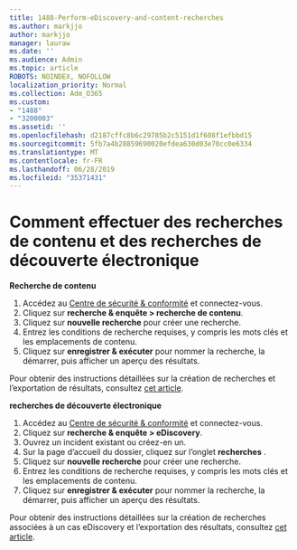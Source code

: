 ```yaml
---
title: 1488-Perform-eDiscovery-and-content-recherches
ms.author: markjjo
author: markjjo
manager: lauraw
ms.date: ''
ms.audience: Admin
ms.topic: article
ROBOTS: NOINDEX, NOFOLLOW
localization_priority: Normal
ms.collection: Adm_O365
ms.custom:
- "1488"
- "3200003"
ms.assetid: ''
ms.openlocfilehash: d2187cffc8b6c29785b2c5151d1f608f1efbbd15
ms.sourcegitcommit: 5fb7a4b28859690020efdea630d03e70cc0e6334
ms.translationtype: MT
ms.contentlocale: fr-FR
ms.lasthandoff: 06/28/2019
ms.locfileid: "35371431"
---
```

# <a name="how-to-perform-content-searches-and-ediscovery-searches"></a>Comment effectuer des recherches de contenu et des recherches de découverte électronique

**Recherche de contenu**

1. Accédez au [Centre de sécurité & conformité](https://protection.office.com) et connectez-vous.
2. Cliquez sur **recherche & enquête > recherche de contenu**.
3. Cliquez sur **nouvelle recherche** pour créer une recherche.
4. Entrez les conditions de recherche requises, y compris les mots clés et les emplacements de contenu.  
5. Cliquez sur **enregistrer & exécuter** pour nommer la recherche, la démarrer, puis afficher un aperçu des résultats.

Pour obtenir des instructions détaillées sur la création de recherches et l’exportation de résultats, consultez [cet article](https://docs.microsoft.com/office365/securitycompliance/content-search).

**recherches de découverte électronique**

1. Accédez au [Centre de sécurité & conformité](https://protection.office.com) et connectez-vous.
2. Cliquez sur **recherche & enquête > eDiscovery**.
3. Ouvrez un incident existant ou créez-en un.
4. Sur la page d’accueil du dossier, cliquez sur l’onglet **recherches** .  
5. Cliquez sur **nouvelle recherche** pour créer une recherche.
6. Entrez les conditions de recherche requises, y compris les mots clés et les emplacements de contenu.  
7. Cliquez sur **enregistrer & exécuter** pour nommer la recherche, la démarrer, puis afficher un aperçu des résultats.

Pour obtenir des instructions détaillées sur la création de recherches associées à un cas eDiscovery et l’exportation des résultats, consultez [cet article](https://docs.microsoft.com/office365/securitycompliance/ediscovery-cases).